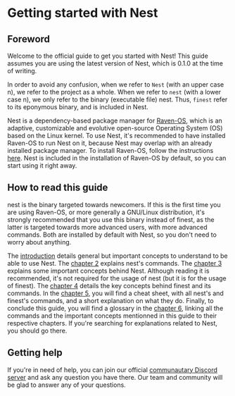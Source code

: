 # Getting started with Nest

## Foreword

Welcome to the official guide to get you started with Nest! This guide assumes you are using the latest version of Nest, which is 0.1.0 at the time of writing.

In order to avoid any confusion, when we refer to `Nest` (with an upper case n), we refer to the project as a whole. When we refer to `nest` (with a lower case n), we only refer to the binary (executable file) nest. Thus, `finest` refer to its eponymous binary, and is included in Nest.

[//]: # (TODO: add link to the installation instructions page of Raven-OS)
Nest is a dependency-based package manager for [Raven-OS](https://raven-os.org), which is an adaptive, customizable and evolutive open-source Operating System (OS) based on the Linux kernel. To use Nest, it's recommended to have installed Raven-OS to run Nest on it, because Nest may overlap with an already installed package manager. To install Raven-OS, follow the instructions [here](). Nest is included in the installation of Raven-OS by default, so you can start using it right away.

## How to read this guide

nest is the binary targeted towards newcomers. If this is the first time you are using Raven-OS, or more generally a GNU/Linux distribution, it's strongly recommended that you use this binary instead of finest, as the latter is targeted towards more advanced users, with more advanced commands. Both are installed by default with Nest, so you don't need to worry about anything.

[//]: # (TODO: Add link to the chapter 1)
[//]: # (TODO: Add link to the chapter 2)
[//]: # (TODO: Add link to the chapter 3)
[//]: # (TODO: Add link to the chapter 4)
The [introduction]() details general but important concepts to understand to be able to use Nest.  The [chapter 2]() explains nest's commands. The [chapter 3]() explains some important concepts behind Nest. Although reading it is recommended, it's not required for the usage of nest (but it is for the usage of finest). The [chapter 4]() details the key concepts behind finest and its commands. In the [chapter 5](), you will find a cheat sheet, with all nest's and finest's commands, and a short explanation on what they do. Finally, to conclude this guide, you will find a glossary in the [chapter 6](), linking all the commands and the important concepts mentionned in this guide to their respective chapters. If you're searching for explanations related to Nest, you should go there.

## Getting help

If you're in need of help, you can join our official [communautary Discord server](https://discord.gg/uSC2SAy) and ask any question you have there. Our team and community will be glad to answer any of your questions.